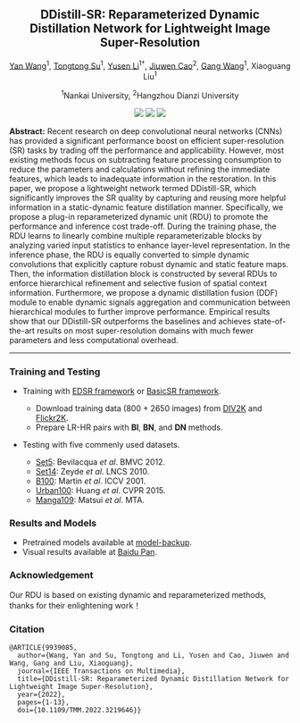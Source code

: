 ## <div align="center"> DDistill-SR: Reparameterized Dynamic Distillation Network for Lightweight Image Super-Resolution </div>

<div align="center"> 

[Yan Wang](https://scholar.google.com/citations?user=SXIehvoAAAAJ&hl=en)<sup>1</sup>, [Tongtong Su](https://scholar.google.com/citations?user=anILSE0AAAAJ&hl=en&oi=sra)<sup>1</sup>, [Yusen Li](https://scholar.google.com/citations?user=4EJ9aekAAAAJ&hl=en&oi=ao)<sup>1†</sup>, [Jiuwen Cao](https://scholar.google.com/citations?user=Vo_suaYAAAAJ&hl=en&oi=sra)<sup>2</sup>, [Gang Wang](https://scholar.google.com/citations?user=p8pvqz8AAAAJ&hl=en&oi=sra)<sup>1</sup>, Xiaoguang Liu<sup>1</sup>
</div>

<p align="center"> <sup>1</sup>Nankai University, <sup>2</sup>Hangzhou Dianzi University </p>

<p align="center">
<a href="https://ieeexplore.ieee.org/abstract/document/9939085" alt="IEEE">
    <img src="https://img.shields.io/badge/IEEE-TMM 2023-367DBD" /></a> 
<a href="https://arxiv.org/abs/2312.14551" alt="arXiv">
    <img src="https://img.shields.io/badge/arXiv-2312.14551-b31b1b.svg?style=flat" /></a>
<a href="https://github.com/icandle/DDistill-SR/blob/main/LICENSE" alt="license">
    <img src="https://img.shields.io/badge/license-Apache--2.0-%23B7A800" /></a> 
</p>

**Abstract:** Recent research on deep convolutional neural networks (CNNs) has provided a significant performance boost on efficient super-resolution (SR) tasks by trading off the performance and applicability. However, most existing methods focus on subtracting feature processing consumption to reduce the parameters and calculations without refining the immediate features, which leads to inadequate information in the restoration. In this paper, we propose a lightweight network termed DDistill-SR, which significantly improves the SR quality by capturing and reusing more helpful information in a static-dynamic feature distillation manner. Specifically, we propose a plug-in reparameterized dynamic unit (RDU) to promote the performance and inference cost trade-off. During the training phase, the RDU learns to linearly combine multiple reparameterizable blocks by analyzing varied input statistics to enhance layer-level representation. In the inference phase, the RDU is equally converted to simple dynamic convolutions that explicitly capture robust dynamic and static feature maps. Then, the information distillation block is constructed by several RDUs to enforce hierarchical refinement and selective fusion of spatial context information. Furthermore, we propose a dynamic distillation fusion (DDF) module to enable dynamic signals aggregation and communication between hierarchical modules to further improve performance. Empirical results show that our DDistill-SR outperforms the baselines and achieves state-of-the-art results on most super-resolution domains with much fewer parameters and less computational overhead.

---
### Training and Testing
* Training with [EDSR framework](https://github.com/sanghyun-son/EDSR-PyTorch) or [BasicSR framework](https://github.com/XPixelGroup/BasicSR).
  * Download training data (800 + 2650 images) from [DIV2K](https://data.vision.ee.ethz.ch/cvl/DIV2K/) and [Flickr2K](http://cv.snu.ac.kr/research/EDSR/Flickr2K.tar).
  * Prepare LR-HR pairs with **BI**, **BN**, and **DN** methods. 
  
* Testing with five commenly used datasets.

  * [Set5](http://people.rennes.inria.fr/Aline.Roumy/results/SR_BMVC12.html): Bevilacqua *et al*. BMVC 2012.
  * [Set14](https://sites.google.com/site/romanzeyde/research-interests): Zeyde *et al*. LNCS 2010.
  * [B100](https://www2.eecs.berkeley.edu/Research/Projects/CS/vision/bsds/): Martin *et al*. ICCV 2001.
  * [Urban100](https://sites.google.com/site/jbhuang0604/publications/struct_sr): Huang *et al*. CVPR 2015.
  * [Manga109](http://www.manga109.org/en/): Matsui *et al*. MTA.
  
### Results and Models
* Pretrained models available at [model-backup](https://github.com/icandle/DDistill-SR/tree/main/model-backup).    
* Visual results available at [Baidu Pan](https://pan.baidu.com/s/1FpD5ucp_G31TQoxZDa5acQ?pwd=ddsr).

### Acknowledgement 
Our RDU is based on existing dynamic and reparameterized methods, thanks for their enlightening work！

### Citation

```
@ARTICLE{9939085,
  author={Wang, Yan and Su, Tongtong and Li, Yusen and Cao, Jiuwen and Wang, Gang and Liu, Xiaoguang},
  journal={IEEE Transactions on Multimedia}, 
  title={DDistill-SR: Reparameterized Dynamic Distillation Network for Lightweight Image Super-Resolution}, 
  year={2022},
  pages={1-13},
  doi={10.1109/TMM.2022.3219646}}
```
